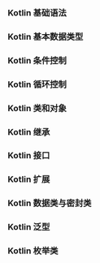 ### Kotlin 基础语法
### Kotlin 基本数据类型
### Kotlin 条件控制
### Kotlin 循环控制
### Kotlin 类和对象
### Kotlin 继承
### Kotlin 接口
### Kotlin 扩展
### Kotlin 数据类与密封类
### Kotlin 泛型
### Kotlin 枚举类